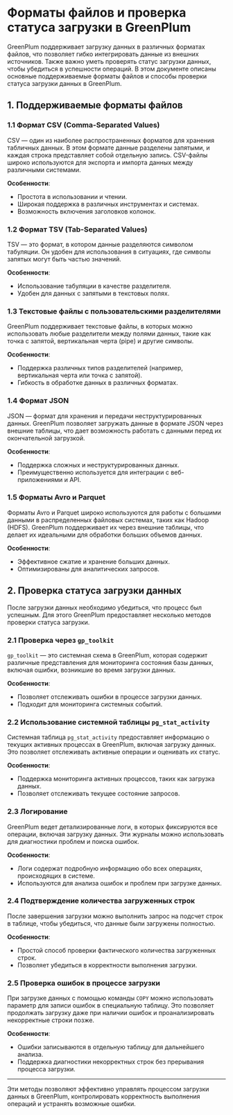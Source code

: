 # Форматы файлов и проверка статуса загрузки в GreenPlum

GreenPlum поддерживает загрузку данных в различных форматах файлов, что позволяет гибко интегрировать данные из внешних источников. Также важно уметь проверять статус загрузки данных, чтобы убедиться в успешности операций. В этом документе описаны основные поддерживаемые форматы файлов и способы проверки статуса загрузки данных в GreenPlum.

## 1. Поддерживаемые форматы файлов

### 1.1 Формат CSV (Comma-Separated Values)

CSV — один из наиболее распространенных форматов для хранения табличных данных. В этом формате данные разделены запятыми, и каждая строка представляет собой отдельную запись. CSV-файлы широко используются для экспорта и импорта данных между различными системами.

**Особенности**:
- Простота в использовании и чтении.
- Широкая поддержка в различных инструментах и системах.
- Возможность включения заголовков колонок.

### 1.2 Формат TSV (Tab-Separated Values)

TSV — это формат, в котором данные разделяются символом табуляции. Он удобен для использования в ситуациях, где символы запятых могут быть частью значений. 

**Особенности**:
- Использование табуляции в качестве разделителя.
- Удобен для данных с запятыми в текстовых полях.

### 1.3 Текстовые файлы с пользовательскими разделителями

GreenPlum поддерживает текстовые файлы, в которых можно использовать любые разделители между полями данных, такие как точка с запятой, вертикальная черта (pipe) и другие символы.

**Особенности**:
- Поддержка различных типов разделителей (например, вертикальная черта или точка с запятой).
- Гибкость в обработке данных в различных форматах.

### 1.4 Формат JSON

JSON — формат для хранения и передачи неструктурированных данных. GreenPlum позволяет загружать данные в формате JSON через внешние таблицы, что дает возможность работать с данными перед их окончательной загрузкой.

**Особенности**:
- Поддержка сложных и неструктурированных данных.
- Преимущественно используется для интеграции с веб-приложениями и API.

### 1.5 Форматы Avro и Parquet

Форматы Avro и Parquet широко используются для работы с большими данными в распределенных файловых системах, таких как Hadoop (HDFS). GreenPlum поддерживает их через внешние таблицы, что делает их идеальными для обработки больших объемов данных.

**Особенности**:
- Эффективное сжатие и хранение больших данных.
- Оптимизированы для аналитических запросов.

## 2. Проверка статуса загрузки данных

После загрузки данных необходимо убедиться, что процесс был успешным. Для этого GreenPlum предоставляет несколько методов проверки статуса загрузки.

### 2.1 Проверка через `gp_toolkit`

`gp_toolkit` — это системная схема в GreenPlum, которая содержит различные представления для мониторинга состояния базы данных, включая ошибки, возникшие во время загрузки данных.

**Особенности**:
- Позволяет отслеживать ошибки в процессе загрузки данных.
- Подходит для мониторинга системных событий.

### 2.2 Использование системной таблицы `pg_stat_activity`

Системная таблица `pg_stat_activity` предоставляет информацию о текущих активных процессах в GreenPlum, включая загрузку данных. Это позволяет отслеживать активные операции и оценивать их статус.

**Особенности**:
- Поддержка мониторинга активных процессов, таких как загрузка данных.
- Позволяет отслеживать текущее состояние запросов.

### 2.3 Логирование

GreenPlum ведет детализированные логи, в которых фиксируются все операции, включая загрузку данных. Эти журналы можно использовать для диагностики проблем и поиска ошибок.

**Особенности**:
- Логи содержат подробную информацию обо всех операциях, происходящих в системе.
- Используются для анализа ошибок и проблем при загрузке данных.

### 2.4 Подтверждение количества загруженных строк

После завершения загрузки можно выполнить запрос на подсчет строк в таблице, чтобы убедиться, что данные были загружены полностью.

**Особенности**:
- Простой способ проверки фактического количества загруженных строк.
- Позволяет убедиться в корректности выполнения загрузки.

### 2.5 Проверка ошибок в процессе загрузки

При загрузке данных с помощью команды `COPY` можно использовать параметр для записи ошибок в специальную таблицу. Это позволяет продолжать загрузку даже при наличии ошибок и проанализировать некорректные строки позже.

**Особенности**:
- Ошибки записываются в отдельную таблицу для дальнейшего анализа.
- Поддержка диагностики некорректных строк без прерывания процесса загрузки.

---

Эти методы позволяют эффективно управлять процессом загрузки данных в GreenPlum, контролировать корректность выполнения операций и устранять возможные ошибки.
